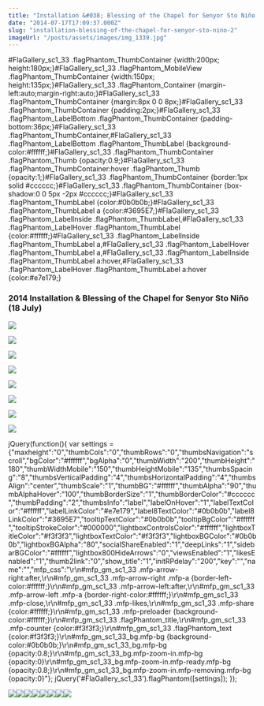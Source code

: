 ```yaml
---
title: "Installation &#038; Blessing of the Chapel for Senyor Sto Niño (Photos)"
date: "2014-07-17T17:09:37.000Z"
slug: "installation-blessing-of-the-chapel-for-senyor-sto-nino-2"
imageUrl: "/posts/assets/images/img_1339.jpg"
---
```


#FlaGallery\_sc1\_33 .flagPhantom\_ThumbContainer {width:200px; height:180px;}#FlaGallery\_sc1\_33 .flagPhantom\_MobileView .flagPhantom\_ThumbContainer {width:150px; height:135px;}#FlaGallery\_sc1\_33 .flagPhantom\_Container {margin-left:auto;margin-right:auto;}#FlaGallery\_sc1\_33 .flagPhantom\_ThumbContainer {margin:8px 0 0 8px;}#FlaGallery\_sc1\_33 .flagPhantom\_ThumbContainer {padding:2px;}#FlaGallery\_sc1\_33 .flagPhantom\_LabelBottom .flagPhantom\_ThumbContainer {padding-bottom:36px;}#FlaGallery\_sc1\_33 .flagPhantom\_ThumbContainer,#FlaGallery\_sc1\_33 .flagPhantom\_LabelBottom .flagPhantom\_ThumbLabel {background-color:#ffffff;}#FlaGallery\_sc1\_33 .flagPhantom\_ThumbContainer .flagPhantom\_Thumb {opacity:0.9;}#FlaGallery\_sc1\_33 .flagPhantom\_ThumbContainer:hover .flagPhantom\_Thumb {opacity:1;}#FlaGallery\_sc1\_33 .flagPhantom\_ThumbContainer {border:1px solid #cccccc;}#FlaGallery\_sc1\_33 .flagPhantom\_ThumbContainer {box-shadow:0 0 5px -2px #cccccc;}#FlaGallery\_sc1\_33 .flagPhantom\_ThumbLabel {color:#0b0b0b;}#FlaGallery\_sc1\_33 .flagPhantom\_ThumbLabel a {color:#3695E7;}#FlaGallery\_sc1\_33 .flagPhantom\_LabelInside .flagPhantom\_ThumbLabel,#FlaGallery\_sc1\_33 .flagPhantom\_LabelHover .flagPhantom\_ThumbLabel {color:#ffffff;}#FlaGallery\_sc1\_33 .flagPhantom\_LabelInside .flagPhantom\_ThumbLabel a,#FlaGallery\_sc1\_33 .flagPhantom\_LabelHover .flagPhantom\_ThumbLabel a,#FlaGallery\_sc1\_33 .flagPhantom\_LabelInside .flagPhantom\_ThumbLabel a:hover,#FlaGallery\_sc1\_33 .flagPhantom\_LabelHover .flagPhantom\_ThumbLabel a:hover {color:#e7e179;}

### 2014 Installation & Blessing of the Chapel for Senyor Sto Niño (18 July)

[![](https://i0.wp.com/santonino-nz.org/wp-content/flagallery/installation-blessing-of-the-chapel-for-senyor-sto-nino-18-july-2014/thumbs/thumbs_img_1339.jpg?ssl=1)](https://i0.wp.com/santonino-nz.org/wp-content/flagallery/installation-blessing-of-the-chapel-for-senyor-sto-nino-18-july-2014/webview/img_1339.jpg?ssl=1)

[![](https://i0.wp.com/santonino-nz.org/wp-content/flagallery/installation-blessing-of-the-chapel-for-senyor-sto-nino-18-july-2014/thumbs/thumbs_img_1350.jpg?ssl=1)](https://i0.wp.com/santonino-nz.org/wp-content/flagallery/installation-blessing-of-the-chapel-for-senyor-sto-nino-18-july-2014/webview/img_1350.jpg?ssl=1)

[![](https://i0.wp.com/santonino-nz.org/wp-content/flagallery/installation-blessing-of-the-chapel-for-senyor-sto-nino-18-july-2014/thumbs/thumbs_img_1361.jpg?ssl=1)](https://i0.wp.com/santonino-nz.org/wp-content/flagallery/installation-blessing-of-the-chapel-for-senyor-sto-nino-18-july-2014/webview/img_1361.jpg?ssl=1)

[![](https://i0.wp.com/santonino-nz.org/wp-content/flagallery/installation-blessing-of-the-chapel-for-senyor-sto-nino-18-july-2014/thumbs/thumbs_img_1371.jpg?ssl=1)](https://i0.wp.com/santonino-nz.org/wp-content/flagallery/installation-blessing-of-the-chapel-for-senyor-sto-nino-18-july-2014/webview/img_1371.jpg?ssl=1)

[![](https://i0.wp.com/santonino-nz.org/wp-content/flagallery/installation-blessing-of-the-chapel-for-senyor-sto-nino-18-july-2014/thumbs/thumbs_img_1381.jpg?ssl=1)](https://i0.wp.com/santonino-nz.org/wp-content/flagallery/installation-blessing-of-the-chapel-for-senyor-sto-nino-18-july-2014/webview/img_1381.jpg?ssl=1)

[![](https://i0.wp.com/santonino-nz.org/wp-content/flagallery/installation-blessing-of-the-chapel-for-senyor-sto-nino-18-july-2014/thumbs/thumbs_img_1383.jpg?ssl=1)](https://i0.wp.com/santonino-nz.org/wp-content/flagallery/installation-blessing-of-the-chapel-for-senyor-sto-nino-18-july-2014/webview/img_1383.jpg?ssl=1)

[![](https://i0.wp.com/santonino-nz.org/wp-content/flagallery/installation-blessing-of-the-chapel-for-senyor-sto-nino-18-july-2014/thumbs/thumbs_img_1390.jpg?ssl=1)](https://i0.wp.com/santonino-nz.org/wp-content/flagallery/installation-blessing-of-the-chapel-for-senyor-sto-nino-18-july-2014/webview/img_1390.jpg?ssl=1)

[![](https://i0.wp.com/santonino-nz.org/wp-content/flagallery/installation-blessing-of-the-chapel-for-senyor-sto-nino-18-july-2014/thumbs/thumbs_img_1396.jpg?ssl=1)](https://i0.wp.com/santonino-nz.org/wp-content/flagallery/installation-blessing-of-the-chapel-for-senyor-sto-nino-18-july-2014/webview/img_1396.jpg?ssl=1)

jQuery(function(){ var settings = {"maxheight":"0","thumbCols":"0","thumbRows":"0","thumbsNavigation":"scroll","bgColor":"#ffffff","bgAlpha":"0","thumbWidth":"200","thumbHeight":"180","thumbWidthMobile":"150","thumbHeightMobile":"135","thumbsSpacing":"8","thumbsVerticalPadding":"4","thumbsHorizontalPadding":"4","thumbsAlign":"center","thumbScale":"1","thumbBG":"#ffffff","thumbAlpha":"90","thumbAlphaHover":"100","thumbBorderSize":"1","thumbBorderColor":"#cccccc","thumbPadding":"2","thumbsInfo":"label","labelOnHover":"1","labelTextColor":"#ffffff","labelLinkColor":"#e7e179","label8TextColor":"#0b0b0b","label8LinkColor":"#3695E7","tooltipTextColor":"#0b0b0b","tooltipBgColor":"#ffffff","tooltipStrokeColor":"#000000","lightboxControlsColor":"#ffffff","lightboxTitleColor":"#f3f3f3","lightboxTextColor":"#f3f3f3","lightboxBGColor":"#0b0b0b","lightboxBGAlpha":"80","socialShareEnabled":"1","deepLinks":"1","sidebarBGColor":"#ffffff","lightbox800HideArrows":"0","viewsEnabled":"1","likesEnabled":"1","thumb2link":"0","show\_title":"1","initRPdelay":"200","key":"","name":"","mfp\_css":"\\r\\n#mfp\_gm\_sc1\_33 .mfp-arrow-right:after,\\r\\n#mfp\_gm\_sc1\_33 .mfp-arrow-right .mfp-a {border-left-color:#ffffff;}\\r\\n#mfp\_gm\_sc1\_33 .mfp-arrow-left:after,\\r\\n#mfp\_gm\_sc1\_33 .mfp-arrow-left .mfp-a {border-right-color:#ffffff;}\\r\\n#mfp\_gm\_sc1\_33 .mfp-close,\\r\\n#mfp\_gm\_sc1\_33 .mfp-likes,\\r\\n#mfp\_gm\_sc1\_33 .mfp-share {color:#ffffff;}\\r\\n#mfp\_gm\_sc1\_33 .mfp-preloader {background-color:#ffffff;}\\r\\n#mfp\_gm\_sc1\_33 .flagPhantom\_title,\\r\\n#mfp\_gm\_sc1\_33 .mfp-counter {color:#f3f3f3;}\\r\\n#mfp\_gm\_sc1\_33 .flagPhantom\_text {color:#f3f3f3;}\\r\\n#mfp\_gm\_sc1\_33\_bg.mfp-bg {background-color:#0b0b0b;}\\r\\n#mfp\_gm\_sc1\_33\_bg.mfp-bg {opacity:0.8;}\\r\\n#mfp\_gm\_sc1\_33\_bg.mfp-zoom-in.mfp-bg {opacity:0}\\r\\n#mfp\_gm\_sc1\_33\_bg.mfp-zoom-in.mfp-ready.mfp-bg {opacity:0.8;}\\r\\n#mfp\_gm\_sc1\_33\_bg.mfp-zoom-in.mfp-removing.mfp-bg {opacity:0}"}; jQuery('#FlaGallery\_sc1\_33').flagPhantom(\[settings\]); });

![](https://i0.wp.com/santonino-nz.org/wp-content/flagallery/installation-blessing-of-the-chapel-for-senyor-sto-nino-18-july-2014/img_1339.jpg?ssl=1)![](https://i0.wp.com/santonino-nz.org/wp-content/flagallery/installation-blessing-of-the-chapel-for-senyor-sto-nino-18-july-2014/img_1350.jpg?ssl=1)![](https://i0.wp.com/santonino-nz.org/wp-content/flagallery/installation-blessing-of-the-chapel-for-senyor-sto-nino-18-july-2014/img_1361.jpg?ssl=1)![](https://i0.wp.com/santonino-nz.org/wp-content/flagallery/installation-blessing-of-the-chapel-for-senyor-sto-nino-18-july-2014/img_1371.jpg?ssl=1)![](https://i0.wp.com/santonino-nz.org/wp-content/flagallery/installation-blessing-of-the-chapel-for-senyor-sto-nino-18-july-2014/img_1381.jpg?ssl=1)![](https://i0.wp.com/santonino-nz.org/wp-content/flagallery/installation-blessing-of-the-chapel-for-senyor-sto-nino-18-july-2014/img_1383.jpg?ssl=1)![](https://i0.wp.com/santonino-nz.org/wp-content/flagallery/installation-blessing-of-the-chapel-for-senyor-sto-nino-18-july-2014/img_1390.jpg?ssl=1)![](https://i0.wp.com/santonino-nz.org/wp-content/flagallery/installation-blessing-of-the-chapel-for-senyor-sto-nino-18-july-2014/img_1396.jpg?ssl=1)